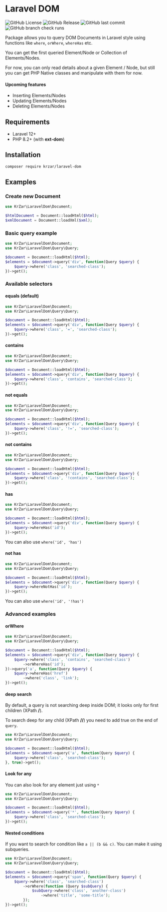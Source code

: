 # Laravel DOM
![GitHub License](https://img.shields.io/github/license/krzar/laravel-dom)
![GitHub Release](https://img.shields.io/github/v/release/krzar/laravel-dom?cacheSeconds=300)
![GitHub last commit](https://img.shields.io/github/last-commit/krzar/laravel-dom?cacheSeconds=300)
![GitHub branch check runs](https://img.shields.io/github/check-runs/krzar/laravel-dom/main?cacheSeconds=300)

Package allows you to query DOM Documents in Laravel style
using functions like `where`, `orWhere`, `whereHas` etc.

You can get the first queried Element/Node or Collection of Elements/Nodes.

For now, you can only read details about a given Element / Node,
but still you can get PHP Native classes and manipulate with them for now.

#### Upcoming features

- Inserting Elements/Nodes
- Updating Elements/Nodes
- Deleting Elements/Nodes

## Requirements

- Laravel 12+
- PHP 8.2+ (with **ext-dom**)

## Installation

```bash
composer require krzar/laravel-dom
```

## Examples

### Create new Document

```php
use KrZar\LaravelDom\Document;

$htmlDocument = Document::loadHtml($html);
$xmlDocument = Document::loadXml($xml);
```

### Basic query example

```php
use KrZar\LaravelDom\Document;
use KrZar\LaravelDom\Query\Query;

$document = Document::loadHtml($html);
$elements = $document->query('div', function(Query $query) {
    $query->where('class', 'searched-class');
})->get();
```

### Available selectors

#### equals (default)

```php
use KrZar\LaravelDom\Document;
use KrZar\LaravelDom\Query\Query;

$document = Document::loadHtml($html);
$elements = $document->query('div', function(Query $query) {
    $query->where('class', '=', 'searched-class');
})->get();
```

#### contains

```php
use KrZar\LaravelDom\Document;
use KrZar\LaravelDom\Query\Query;

$document = Document::loadHtml($html);
$elements = $document->query('div', function(Query $query) {
    $query->where('class', 'contains', 'searched-class');
})->get();
```

#### not equals

```php
use KrZar\LaravelDom\Document;
use KrZar\LaravelDom\Query\Query;

$document = Document::loadHtml($html);
$elements = $document->query('div', function(Query $query) {
    $query->where('class', '!=', 'searched-class');
})->get();
```

#### not contains

```php
use KrZar\LaravelDom\Document;
use KrZar\LaravelDom\Query\Query;

$document = Document::loadHtml($html);
$elements = $document->query('div', function(Query $query) {
    $query->where('class', '!contains', 'searched-class');
})->get();
```

#### has

```php
use KrZar\LaravelDom\Document;
use KrZar\LaravelDom\Query\Query;

$document = Document::loadHtml($html);
$elements = $document->query('div', function(Query $query) {
    $query->whereHas('id');
})->get();
```

You can also use `where('id', 'has')`

#### not has

```php
use KrZar\LaravelDom\Document;
use KrZar\LaravelDom\Query\Query;

$document = Document::loadHtml($html);
$elements = $document->query('div', function(Query $query) {
    $query->whereNotHas('id');
})->get();
```

You can also use `where('id', '!has')`

### Advanced examples

#### orWhere

```php
use KrZar\LaravelDom\Document;
use KrZar\LaravelDom\Query\Query;

$document = Document::loadHtml($html);
$elements = $document->query('div', function(Query $query) {
    $query->where('class', 'contains', 'searched-class')
        ->orWhereHas('id');
})->query('a', function(Query $query) {
    $query->whereHas('href')
        ->where('class', 'link');
})->get();
```

#### deep search

By default, a query is not searching deep inside DOM; it looks only for first children (XPath **/**).

To search deep for any child (XPath **//**) you need to add true on the end of `query`.

```php
use KrZar\LaravelDom\Document;
use KrZar\LaravelDom\Query\Query;

$document = Document::loadHtml($html);
$elements = $document->query('a', function(Query $query) {
    $query->where('class', 'searched-class');
}, true)->get();
```

#### Look for any

You can also look for any element just using `*`

```php
use KrZar\LaravelDom\Document;
use KrZar\LaravelDom\Query\Query;

$document = Document::loadHtml($html);
$elements = $document->query('*', function(Query $query) {
    $query->where('class', 'searched-class');
})->get();
```

#### Nested conditions

If you want to search for condition like `a || (b && c)`. You can make it using subqueries.

```php
use KrZar\LaravelDom\Document;
use KrZar\LaravelDom\Query\Query;

$document = Document::loadHtml($html);
$elements = $document->query('span', function(Query $query) {
    $query->where('class', 'searched-class')
        ->orWhere(function (Query $subQuery) {
            $subQuery->where('class', 'another-class')
                ->where('title', 'some-title');
        });
})->get();
```